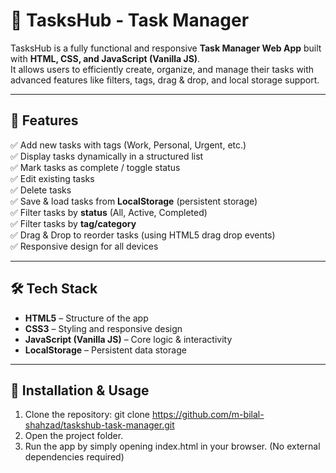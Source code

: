 # 📌 TasksHub - Task Manager

TasksHub is a fully functional and responsive **Task Manager Web App** built with **HTML, CSS, and JavaScript (Vanilla JS)**.  
It allows users to efficiently create, organize, and manage their tasks with advanced features like filters, tags, drag & drop, and local storage support.  

---

## 🚀 Features

✅ Add new tasks with tags (Work, Personal, Urgent, etc.)  
✅ Display tasks dynamically in a structured list  
✅ Mark tasks as complete / toggle status  
✅ Edit existing tasks  
✅ Delete tasks  
✅ Save & load tasks from **LocalStorage** (persistent storage)  
✅ Filter tasks by **status** (All, Active, Completed)  
✅ Filter tasks by **tag/category**  
✅ Drag & Drop to reorder tasks (using HTML5 drag drop events)  
✅ Responsive design for all devices  

---

## 🛠️ Tech Stack

- **HTML5** – Structure of the app  
- **CSS3** – Styling and responsive design  
- **JavaScript (Vanilla JS)** – Core logic & interactivity  
- **LocalStorage** – Persistent data storage  

---

## 📂 Installation & Usage

1.	Clone the repository:
git clone https://github.com/m-bilal-shahzad/taskshub-task-manager.git
2.	Open the project folder.
3.	Run the app by simply opening index.html in your browser.
(No external dependencies required)
